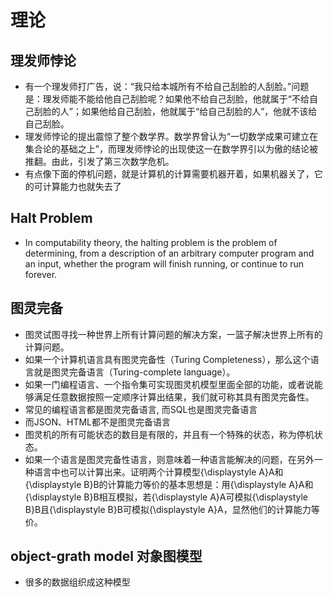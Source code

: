 # 理论
## 理发师悖论
* 有一个理发师打广告，说：“我只给本城所有不给自己刮脸的人刮脸。”问题是：理发师能不能给他自己刮脸呢？如果他不给自己刮脸，他就属于“不给自己刮脸的人”；如果他给自己刮脸，他就属于“给自己刮脸的人”，他就不该给自己刮脸。
* 理发师悖论的提出震惊了整个数学界。数学界曾认为“一切数学成果可建立在集合论的基础之上”，而理发师悖论的出现使这一在数学界引以为傲的结论被推翻。由此，引发了第三次数学危机。
* 有点像下面的停机问题，就是计算机的计算需要机器开着，如果机器关了，它的可计算能力也就失去了

## Halt Problem
* In computability theory, the halting problem is the problem of determining, from a description of an arbitrary computer program and an input, whether the program will finish running, or continue to run forever.


## 图灵完备
* 图灵试图寻找一种世界上所有计算问题的解决方案，一篮子解决世界上所有的计算问题。
* 如果一个计算机语言具有图灵完备性（Turing Completeness），那么这个语言就是图灵完备语言（Turing-complete language）。
* 如果一门编程语言、一个指令集可实现图灵机模型里面全部的功能，或者说能够满足任意数据按照一定顺序计算出结果，我们就可称其具有图灵完备性。
* 常见的编程语言都是图灵完备语言, 而SQL也是图灵完备语言
* 而JSON、HTML都不是图灵完备语言
* 图灵机的所有可能状态的数目是有限的，并且有一个特殊的状态，称为停机状态。
* 如果一个语言是图灵完备性语言，则意味着一种语言能解决的问题，在另外一种语言中也可以计算出来。证明两个计算模型{\displaystyle A}A和{\displaystyle B}B的计算能力等价的基本思想是：用{\displaystyle A}A和{\displaystyle B}B相互模拟，若{\displaystyle A}A可模拟{\displaystyle B}B且{\displaystyle B}B可模拟{\displaystyle A}A，显然他们的计算能力等价。


## object-grath model 对象图模型
* 很多的数据组织成这种模型